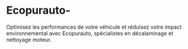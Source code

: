# Ecopurauto-
Optimisez les performances de votre véhicule et réduisez votre impact environnemental avec Ecopurauto, spécialistes en décalaminage et nettoyage moteur.
